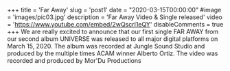 +++
title = 'Far Away'
slug = 'post1'
date = "2020-03-15T00:00:00"
#image = 'images/pic03.jpg'
description = 'Far Away Video & Single released'
video = 'https://www.youtube.com/embed/2wQscrl1eQY'
disableComments = true
+++
We are really excited to announce that our first single FAR AWAY from our second album UNIVERSE was released to all major digital platforms on March 15, 2020. The album was recorded at Jungle Sound Studio and produced by the multiple times ACAM winner Alberto Ortiz. The video was recorded and produced by Mor'Du Productions
